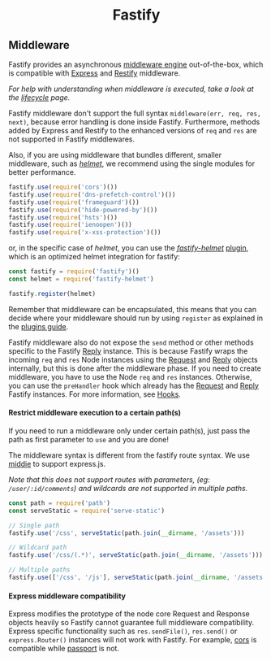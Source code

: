 <h1 align="center">Fastify</h1>

## Middleware

Fastify provides an asynchronous [middleware engine](https://github.com/fastify/middie) out-of-the-box, which is compatible with [Express](https://expressjs.com/) and [Restify](http://restify.com/) middleware.

*For help with understanding when middleware is executed, take a look at the [lifecycle](https://github.com/fastify/fastify/blob/master/docs/Lifecycle.md) page.*

Fastify middleware don't support the full syntax `middleware(err, req, res, next)`, because error handling is done inside Fastify.
Furthermore, methods added by Express and Restify to the enhanced versions of `req` and `res` are not supported in Fastify middlewares.

Also, if you are using middleware that bundles different, smaller middleware, such as [*helmet*](https://helmetjs.github.io/), we recommend using the single modules for better performance.

```js
fastify.use(require('cors')())
fastify.use(require('dns-prefetch-control')())
fastify.use(require('frameguard')())
fastify.use(require('hide-powered-by')())
fastify.use(require('hsts')())
fastify.use(require('ienoopen')())
fastify.use(require('x-xss-protection')())
```

or, in the specific case of *helmet*, you can use the [*fastify-helmet*](https://github.com/fastify/fastify-helmet) [plugin](Plugins.md), which is an optimized helmet integration for fastify:

```js
const fastify = require('fastify')()
const helmet = require('fastify-helmet')

fastify.register(helmet)
```

Remember that middleware can be encapsulated, this means that you can decide where your middleware should run by using `register` as explained in the [plugins guide](https://github.com/fastify/fastify/blob/master/docs/Plugins-Guide.md).

Fastify middleware also do not expose the `send` method or other methods specific to the Fastify [Reply]('./Reply.md' "Reply") instance. This is because Fastify wraps the incoming `req` and `res` Node instances using the [Request](./Request.md "Request") and [Reply](./Reply.md "Reply") objects internally, but this is done after the middleware phase. If you need to create middleware, you have to use the Node `req` and `res` instances. Otherwise, you can use the `preHandler` hook which already has the [Request](./Request.md "Request") and [Reply](./Reply.md "Reply") Fastify instances. For more information, see [Hooks](./Hooks.md "Hooks").

<a name="restrict-usage"></a>
#### Restrict middleware execution to a certain path(s)
If you need to run a middleware only under certain path(s), just pass the path as first parameter to `use` and you are done!

The middleware syntax is different from the fastify route syntax. We use [middie](https://github.com/fastify/middie) to support express.js.

*Note that this does not support routes with parameters, (eg: `/user/:id/comments`) and wildcards are not supported in multiple paths.*

```js
const path = require('path')
const serveStatic = require('serve-static')

// Single path
fastify.use('/css', serveStatic(path.join(__dirname, '/assets')))

// Wildcard path
fastify.use('/css/(.*)', serveStatic(path.join(__dirname, '/assets')))

// Multiple paths
fastify.use(['/css', '/js'], serveStatic(path.join(__dirname, '/assets')))
```

<a name="express-middleware"></a>
#### Express middleware compatibility
Express modifies the prototype of the node core Request and Response objects heavily so Fastify cannot guarantee full middleware compatibility. Express specific functionality such as `res.sendFile()`, `res.send()` or `express.Router()` instances will not work with Fastify. For example, [cors](https://github.com/expressjs/cors) is compatible while [passport](https://github.com/jaredhanson/passport) is not.
